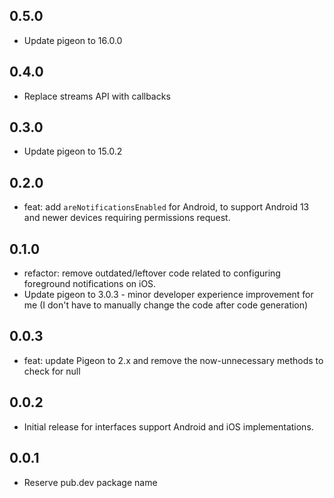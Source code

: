 ## 0.5.0

- Update pigeon to 16.0.0

## 0.4.0

- Replace streams API with callbacks

## 0.3.0

- Update pigeon to 15.0.2

## 0.2.0

- feat: add `areNotificationsEnabled` for Android, to support Android 13 and newer devices requiring permissions request.

## 0.1.0

- refactor: remove outdated/leftover code related to configuring foreground notifications on iOS.
- Update pigeon to 3.0.3 - minor developer experience improvement for me (I don't have to manually change the code after code generation)

## 0.0.3

- feat: update Pigeon to 2.x and remove the now-unnecessary methods to check for null

## 0.0.2

- Initial release for interfaces support Android and iOS implementations.

## 0.0.1

- Reserve pub.dev package name
